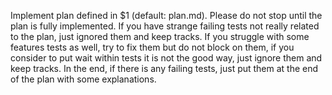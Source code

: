 Implement plan defined in $1 (default: plan.md).
Please do not stop until the plan is fully implemented.
If you have strange failing tests not really related to the plan,
just ignored them and keep tracks.
If you struggle with some features tests as well, try to fix them
but do not block on them, if you consider to put wait within tests
it is not the good way, just ignore them and keep tracks.
In the end, if there is any failing tests, just put them at the end of
the plan with some explanations.
